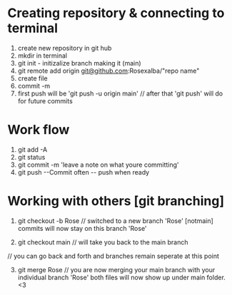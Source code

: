 # Creating repository & connecting to terminal


1. create new repository in git hub 
2. mkdir in terminal 
3. git init - initizalize branch making it (main)
4. git remote add origin git@github.com:Rosexalba/"repo name"
5. create file 
6. commit -m 
7. first push will be 'git push -u origin main'
   // after that 'git push' will do for future commits 


# Work flow 
 1. git add -A 
 2. git status 
 3. git commit -m 'leave a note on what youre committing'
 4. git push
--Commit often -- push when ready 

# Working with others [git branching]

1. git checkout -b Rose
// switched to a new branch 'Rose' [notmain]
commits will now stay on this branch 'Rose'

2. git checkout main // will take you back to the main branch 

// you can go back and forth and branches remain seperate at this point

3. git merge Rose // you are now merging your main branch with your individual branch 'Rose'
both files will now show up under main folder. <3
